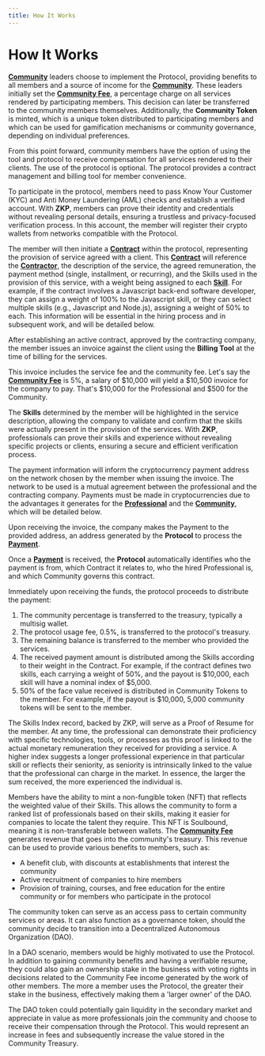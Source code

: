 ```yaml
---
title: How It Works
---
```


# How It Works

[**Community**](/the-protocol/roles/#community) leaders choose to implement the Protocol, providing benefits to all members and a source of income for the [**Community**](/the-protocol/roles/#community). These leaders initially set the [**Community Fee**](/the-protocol/definitions/#community-fee), a percentage charge on all services rendered by participating members. This decision can later be transferred to the community members themselves. Additionally, the **Community Token** is minted, which is a unique token distributed to participating members and which can be used for gamification mechanisms or community governance, depending on individual preferences.

From this point forward, community members have the option of using the tool and protocol to receive compensation for all services rendered to their clients. The use of the protocol is optional. The protocol provides a contract management and billing tool for member convenience.

To participate in the protocol, members need to pass Know Your Customer (KYC) and Anti Money Laundering (AML) checks and establish a verified account. With **ZKP**, members can prove their identity and credentials without revealing personal details, ensuring a trustless and privacy-focused verification process. In this account, the member will register their crypto wallets from networks compatible with the Protocol.

The member will then initiate a [**Contract**](/the-protocol/definitions/#contract) within the protocol, representing the provision of service agreed with a client. This [**Contract**](/the-protocol/definitions/#contract) will reference the [**Contractor**](/the-protocol/roles/#contractor), the description of the service, the agreed remuneration, the payment method (single, installment, or recurring), and the Skills used in the provision of this service, with a weight being assigned to each [**Skill**](/the-protocol/definitions/#skill). For example, if the contract involves a Javascript back-end software developer, they can assign a weight of 100% to the Javascript skill, or they can select multiple skills (e.g., Javascript and Node.js), assigning a weight of 50% to each. This information will be essential in the hiring process and in subsequent work, and will be detailed below.

After establishing an active contract, approved by the contracting company, the member issues an invoice against the client using the **Billing Tool** at the time of billing for the services.

This invoice includes the service fee and the community fee. Let's say the [**Community Fee**](/the-protocol/definitions/#community-fee) is 5%, a salary of $10,000 will yield a $10,500 invoice for the company to pay. That's $10,000 for the Professional and $500 for the Community.

The **Skills** determined by the member will be highlighted in the service description, allowing the company to validate and confirm that the skills were actually present in the provision of the services. With **ZKP**, professionals can prove their skills and experience without revealing specific projects or clients, ensuring a secure and efficient verification process.

The payment information will inform the cryptocurrency payment address on the network chosen by the member when issuing the invoice. The network to be used is a mutual agreement between the professional and the contracting company. Payments must be made in cryptocurrencies due to the advantages it generates for the [**Professional**](/the-protocol/roles/#professional) and the [**Community**](/the-protocol/roles/#community), which will be detailed below.

Upon receiving the invoice, the company makes the Payment to the provided address, an address generated by the **Protocol** to process the [**Payment**](/the-protocol/definitions/#payment).

Once a [**Payment**](/the-protocol/definitions/#payment) is received, the **Protocol** automatically identifies who the payment is from, which Contract it relates to, who the hired Professional is, and which Community governs this contract.

Immediately upon receiving the funds, the protocol proceeds to distribute the payment:

1. The community percentage is transferred to the treasury, typically a multisig wallet.
2. The protocol usage fee, 0.5%, is transferred to the protocol's treasury.
3. The remaining balance is transferred to the member who provided the services.
4. The received payment amount is distributed among the Skills according to their weight in the Contract. For example, if the contract defines two skills, each carrying a weight of 50%, and the payout is $10,000, each skill will have a nominal index of $5,000.
5. 50% of the face value received is distributed in Community Tokens to the member. For example, if the payout is $10,000, 5,000 community tokens will be sent to the member.

The Skills Index record, backed by ZKP, will serve as a Proof of Resume for the member. At any time, the professional can demonstrate their proficiency with specific technologies, tools, or processes as this proof is linked to the actual monetary remuneration they received for providing a service. A higher index suggests a longer professional experience in that particular skill or reflects their seniority, as seniority is intrinsically linked to the value that the professional can charge in the market. In essence, the larger the sum received, the more experienced the individual is.

Members have the ability to mint a non-fungible token (NFT) that reflects the weighted value of their Skills. This allows the community to form a ranked list of professionals based on their skills, making it easier for companies to locate the talent they require. This NFT is Soulbound, meaning it is non-transferable between wallets. The [**Community Fee**](/the-protocol/definitions/#community-fee) generates revenue that goes into the community's treasury. This revenue can be used to provide various benefits to members, such as:

- A benefit club, with discounts at establishments that interest the community
- Active recruitment of companies to hire members
- Provision of training, courses, and free education for the entire community or for members who participate in the protocol

The community token can serve as an access pass to certain community services or areas. It can also function as a governance token, should the community decide to transition into a Decentralized Autonomous Organization (DAO).

In a DAO scenario, members would be highly motivated to use the Protocol. In addition to gaining community benefits and having a verifiable resume, they could also gain an ownership stake in the business with voting rights in decisions related to the Community Fee income generated by the work of other members. The more a member uses the Protocol, the greater their stake in the business, effectively making them a 'larger owner' of the DAO.

The DAO token could potentially gain liquidity in the secondary market and appreciate in value as more professionals join the community and choose to receive their compensation through the Protocol. This would represent an increase in fees and subsequently increase the value stored in the Community Treasury.